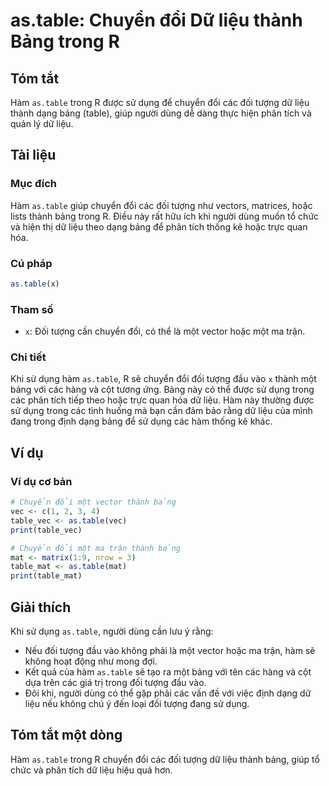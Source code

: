 <!--
Meta Description: # as.table: Chuyển đổi Dữ liệu thành Bảng trong R ## Tóm tắt Hàm `as.table` trong R được sử dụng để chuyển đổi các đối tượng dữ liệu thành dạng bảng (...
Meta Keywords: table, bảng, liệu, các, chuyển
-->

# as.table: Chuyển đổi Dữ liệu thành Bảng trong R

## Tóm tắt
Hàm `as.table` trong R được sử dụng để chuyển đổi các đối tượng dữ liệu thành dạng bảng (table), giúp người dùng dễ dàng thực hiện phân tích và quản lý dữ liệu.

## Tài liệu
### Mục đích
Hàm `as.table` giúp chuyển đổi các đối tượng như vectors, matrices, hoặc lists thành bảng trong R. Điều này rất hữu ích khi người dùng muốn tổ chức và hiện thị dữ liệu theo dạng bảng để phân tích thống kê hoặc trực quan hóa.

### Cú pháp
```R
as.table(x)
```

### Tham số
- `x`: Đối tượng cần chuyển đổi, có thể là một vector hoặc một ma trận.

### Chi tiết
Khi sử dụng hàm `as.table`, R sẽ chuyển đổi đối tượng đầu vào `x` thành một bảng với các hàng và cột tương ứng. Bảng này có thể được sử dụng trong các phân tích tiếp theo hoặc trực quan hóa dữ liệu. Hàm này thường được sử dụng trong các tình huống mà bạn cần đảm bảo rằng dữ liệu của mình đang trong định dạng bảng để sử dụng các hàm thống kê khác.

## Ví dụ
### Ví dụ cơ bản
```R
# Chuyển đổi một vector thành bảng
vec <- c(1, 2, 3, 4)
table_vec <- as.table(vec)
print(table_vec)

# Chuyển đổi một ma trận thành bảng
mat <- matrix(1:9, nrow = 3)
table_mat <- as.table(mat)
print(table_mat)
```

## Giải thích
Khi sử dụng `as.table`, người dùng cần lưu ý rằng:
- Nếu đối tượng đầu vào không phải là một vector hoặc ma trận, hàm sẽ không hoạt động như mong đợi.
- Kết quả của hàm `as.table` sẽ tạo ra một bảng với tên các hàng và cột dựa trên các giá trị trong đối tượng đầu vào.
- Đôi khi, người dùng có thể gặp phải các vấn đề với việc định dạng dữ liệu nếu không chú ý đến loại đối tượng đang sử dụng.

## Tóm tắt một dòng
Hàm `as.table` trong R chuyển đổi các đối tượng dữ liệu thành bảng, giúp tổ chức và phân tích dữ liệu hiệu quả hơn.